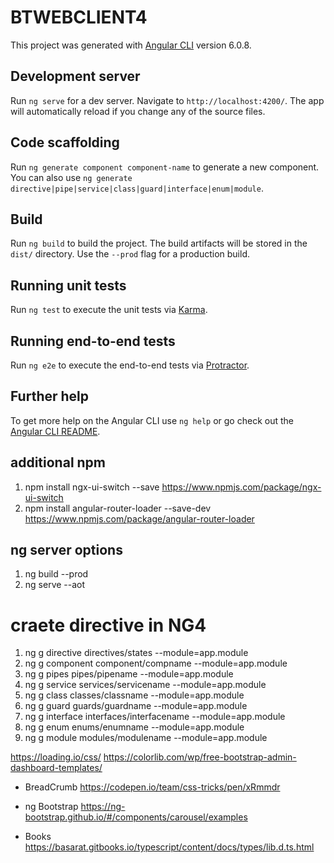 # BTWEBCLIENT4

This project was generated with [Angular CLI](https://github.com/angular/angular-cli) version 6.0.8.

## Development server

Run `ng serve` for a dev server. Navigate to `http://localhost:4200/`. The app will automatically reload if you change any of the source files.

## Code scaffolding

Run `ng generate component component-name` to generate a new component. You can also use `ng generate directive|pipe|service|class|guard|interface|enum|module`.

## Build

Run `ng build` to build the project. The build artifacts will be stored in the `dist/` directory. Use the `--prod` flag for a production build.

## Running unit tests

Run `ng test` to execute the unit tests via [Karma](https://karma-runner.github.io).

## Running end-to-end tests

Run `ng e2e` to execute the end-to-end tests via [Protractor](http://www.protractortest.org/).

## Further help

To get more help on the Angular CLI use `ng help` or go check out the [Angular CLI README](https://github.com/angular/angular-cli/blob/master/README.md).


## additional npm 
1. npm install ngx-ui-switch --save https://www.npmjs.com/package/ngx-ui-switch
2. npm install angular-router-loader --save-dev https://www.npmjs.com/package/angular-router-loader


## ng server options
1. ng build --prod
2. ng serve --aot

# craete directive in NG4
1. ng g directive directives/states --module=app.module
2. ng g component component/compname --module=app.module
3. ng g pipes pipes/pipename --module=app.module
4. ng g service services/servicename --module=app.module
5. ng g class classes/classname --module=app.module
6. ng g guard guards/guardname --module=app.module
7. ng g interface interfaces/interfacename --module=app.module
8. ng g enum enums/enumname --module=app.module
9. ng g module modules/modulename --module=app.module


https://loading.io/css/
https://colorlib.com/wp/free-bootstrap-admin-dashboard-templates/

* BreadCrumb 
https://codepen.io/team/css-tricks/pen/xRmmdr
* ng Bootstrap
https://ng-bootstrap.github.io/#/components/carousel/examples

* Books 
https://basarat.gitbooks.io/typescript/content/docs/types/lib.d.ts.html